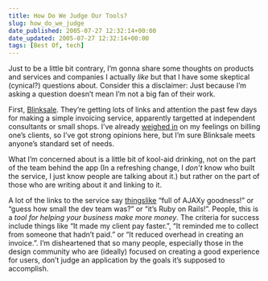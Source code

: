 ```yaml
---
title: How Do We Judge Our Tools?
slug: how_do_we_judge
date_published: 2005-07-27 12:32:14+00:00
date_updated: 2005-07-27 12:32:14+00:00
tags: [Best Of, tech]
---
```

Just to be a little bit contrary, I’m gonna share some thoughts on products and services and companies I actually *like* but that I have some skeptical (cynical?) questions about. Consider this a disclaimer: Just because I’m asking a question doesn’t mean I’m not a big fan of their work.

First, [Blinksale](http://www.blinksale.com/home.html). They’re getting lots of links and attention the past few days for making a simple invoicing service, apparently targetted at independent consultants or small shops. I’ve already [weighed in](/2005/05/12/pay_by_the_hour/) on my feelings on billing one’s clients, so I’ve got strong opinions here, but I’m sure Blinksale meets anyone’s standard set of needs.

What I’m concerned about is a little bit of kool-aid drinking, not on the part of the team behind the app (In a refreshing change, I *don’t* know who built the service, I just know people are talking about it.) but rather on the part of those who are writing about it and linking to it.

A lot of the links to the service say [things](http://www.bloglines.com/citations?url=http%3A%2F%2Fwww.blinksale.com%2F&amp;submit=Search)[like](http://www.technorati.com/search/www.blinksale.com/) “full of AJAXy goodness!” or “guess how small the dev team was?” or “it’s Ruby on Rails!”. People, this is a *tool for helping your business make more money*. The criteria for success include things like “It made my client pay faster.”, “It reminded me to collect from someone that hadn’t paid.” or “It reduced overhead in creating an invoice.”. I’m disheartened that so many people, especially those in the design community who are (ideally) focused on creating a good experience for users, don’t judge an application by the goals it’s supposed to accomplish.
